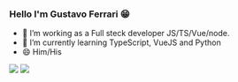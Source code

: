 ### Hello I'm Gustavo Ferrari 😁

- 🔭 I’m working as a Full steck developer JS/TS/Vue/node. 
- 🌱 I’m currently learning TypeScript, VueJS and Python
- 😄 Him/His

<div >
  <picture>
    <source 
     srcset="https://github-readme-stats.vercel.app/api?username=gpaferrari&show_icons=true&theme=tokyonight"
      media="(prefers-color-scheme: dark)"
    />
   <img src="https://github-readme-stats.vercel.app/api?username=gpaferrari&show_icons=true" />
  </picture>
  
  <picture>
    <source 
      srcset="https://github-readme-stats.vercel.app/api/top-langs/?username=gpaferrari&layout=compact&theme=tokyonight"
    />
    <img src="https://github-readme-stats.vercel.app/api?username=gpaferrari&show_icons=true" />
  </picture>
</div>

